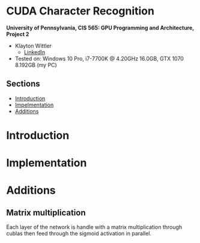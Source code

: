 CUDA Character Recognition
======================

**University of Pennsylvania, CIS 565: GPU Programming and Architecture, Project 2**

* Klayton Wittler
	* [LinkedIn](https://www.linkedin.com/in/klayton-wittler/)
* Tested on: Windows 10 Pro, i7-7700K @ 4.20GHz 16.0GB, GTX 1070 8.192GB (my PC)

## Sections

* [Introduction](#introduction)
* [Impelmentation](#implementation)
* [Additions](#additions)

# Introduction

# Implementation

# Additions
## Matrix multiplication
Each layer of the network is handle with a matrix multiplication through cublas then feed through the sigmoid activation in parallel.

